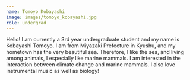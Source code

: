 ```yaml
---
name: Tomoyo Kobayashi
image: images/tomoyo_kobayashi.jpg
role: undergrad
---
```


Hello! I am currently a 3rd year undergraduate student and my name is Kobayashi Tomoyo. I am from Miyazaki Prefecture in Kyushu, and my hometown has the very beautiful sea. Therefore, I like the sea, and living among animals, I especially like marine mammals. I am interested in the interaction between climate change and marine mammals. I also love instrumental music as well as biology!